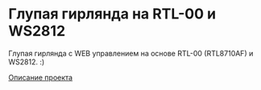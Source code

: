﻿# Глупая гирлянда на RTL-00 и WS2812

Глупая гирлянда с WEB управлением на основе RTL-00 (RTL8710AF) и WS2812. :)

[Описание проекта](https://adelectronics.ru/2017/12/29/rtl-00-ws2812-глупая-гирлянда/)